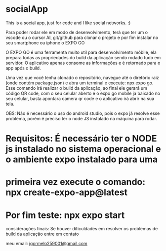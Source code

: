 # socialApp
This is a social app, just for code and I like social networks. :)

Para poder rodar ele em modo de desenvolvimento, terá que ter um o vscode ou o cursor AI, 
git/github para clonar o projeto e por fim instalar no seu smartphone ou iphone o EXPO GO 

O EXPO GO é uma ferramenta muito util para desenvolvimento móbile, ela prepara todas as 
propriedades do build da aplicação sendo rodado tudo em servidor. O aplicativo apenas 
consome as informações e é retornado para o app após o build. 

Uma vez que você tenha clonado o repositório, navegue até o diretório raiz (onde contém package.json)
e abra um terminal e execute: npx expo go. Esse comando irá realizar o build da aplicação, ao final
ele gerará um código QR code, com o seu celular aberto e o expo go mobile ja baixado no seu celular, 
basta apontara camera qr code e o aplicativo irá abrir na sua tela. 

OBS: Não é necessário o uso do android studio, pois o expo já resolve esse problema, porém é preciso ter
o node JS instalado na máquina para rodar.

# Requisitos: É necessário ter o NODE js instalado no sistema operacional e o ambiente expo instalado para uma 

# primeira vez execute o comando: npx create-expo-app@latest
# Por fim teste: npx expo start

considerações finais: Se houver dificuldades em resolver os problemas de build da aplicação entre em contato 

meu email: igormelo259001@gmail.com 

